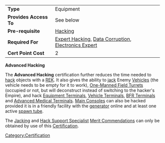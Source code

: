 |                        |                                                                                                                                                          |
| ---------------------- | -------------------------------------------------------------------------------------------------------------------------------------------------------- |
| **Type**               | Equipment                                                                                                                                                |
| **Provides Access To** | See below                                                                                                                                                |
| **Pre-requisite**      | [Hacking](</Hacking_(Certification)> "wikilink")                                                                                                         |
| **Required For**       | [Expert Hacking](Expert_Hacking.md "wikilink"), [Data Corruption](Data_Corruption.md "wikilink"), [Electronics Expert](Electronics_Expert.md "wikilink") |
| **Cert Point Cost**    | 2                                                                                                                                                        |

**Advanced Hacking**

The **Advanced Hacking** certification further reduces the time needed
to [hack](hack.md "wikilink") objects with a
[REK](Remote_Electronics_Kit.md "wikilink"). It also gives the ability to
[jack](jack.md "wikilink") Enemy [Vehicles](Vehicle.md "wikilink") (the
vehicle needs to be empty for it to work), [One-Manned Field
Turrets](One.$1.md "wikilink") (occupied or not, but will
deconstruct instead of switching to the hacker's Empire), and hack
[Equipment Terminals](Equipment_Terminal.md "wikilink"), [Vehicle
Terminals](Vehicle_Terminal.md "wikilink"), [BFR
Terminals](BFR_Shed.md "wikilink") and [Advanced Medical
Terminals](Advanced_Medical_Terminal.md "wikilink"). [Main
Consoles](Main_Console.md "wikilink") can also be hacked provided it is in
a friendly facility with the [generator](generator.md "wikilink") online
and at least one active [spawn tube](spawn_tube.md "wikilink").

The [Jacking](</Jacking_(Merit)> "wikilink") and [Hack Support
Specialist](Hack_Support_Specialist.md "wikilink") [Merit
Commendations](Merit_Commendation.md "wikilink") can only be obtained by
use of this [Certification](Certification.md "wikilink").

[Category:Certification](Category:Certification.md "wikilink")
